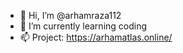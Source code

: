 - 👋 Hi, I’m @arhamraza112
- 🌱 I’m currently learning coding
- 📫 Project: https://arhamatlas.online/

<!---
arhamraza112/arhamraza112 is a ✨ special ✨ repository because its `README.md` (this file) appears on your GitHub profile.
You can click the Preview link to take a look at your changes.
--->
